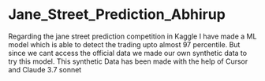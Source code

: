 # Jane_Street_Prediction_Abhirup
Regarding the jane street prediction competition in Kaggle I have made a ML model which is able to detect the trading upto almost 97 percentile. But since we cant access the official data we made our own synthetic data to try this model. This synthetic Data has been made with the help of Cursor and Claude 3.7 sonnet

